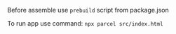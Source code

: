 Before assemble use `prebuild` script from package.json

To run app use command: `npx parcel src/index.html`